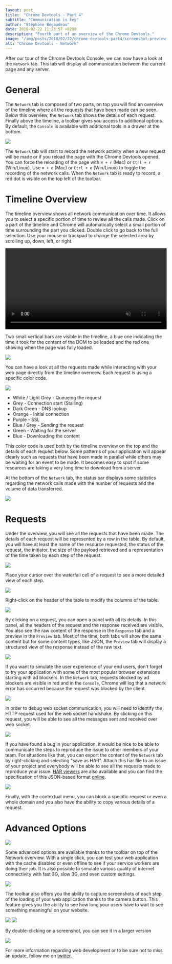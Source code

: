 ```yaml
---
layout: post
title:  "Chrome Devtools - Part 4"
subtitle: "Communication is key"
author: "Stéphane Bégaudeau"
date: 2018-02-22 11:23:57 +0200
description: "Fourth part of an overview of the Chrome Devtools."
image: "/img/posts/2018/02/22/chrome-devtools-part4/screenshot-preview.png"
alt: "Chrome Devtools - Network"
---
```

After our tour of the Chrome Devtools Console, we can now have a look at the `Network` tab. This tab will display all communication between the current page and any server.

# General

The `Network` tab is composed of two parts, on top you will find an overview of the timeline where all the requests that have been made can be seen. Below this overview, the `Network` tab shows the details of each request. Finally above the timeline, a toolbar gives you access to additional options. By default, the `Console` is available with additional tools in a drawer at the bottom.

<img src="{{ site.baseurl }}/img/posts/2018/02/22/chrome-devtools-part4/network-tab.png" class="img-fluid img-border">

The `Network` tab will start to record the network activity when a new request will be made or if you reload the page with the Chrome Devtools opened. You can force the reloading of the page with `⌘ + r` (Mac) or `Ctrl + r` (Win/Linux). Use `⌘ + e` (Mac) or `Ctrl + e` (Win/Linux) to toggle the recording of the network calls. When the `Network` tab is ready to record, a red dot is visible on the top left of the toolbar.

# Timeline Overview

The timeline overview shows all network communication over time. It allows you to select a specific portion of time to review all the calls made. Click on a part of the timeline and Chrome will automatically select a small portion of time surrounding the part you clicked. Double click to go back to the full selection. Use your mouse or trackpad to change the selected area by scrolling up, down, left, or right.

<video src="{{ site.baseurl }}/img/posts/2018/02/22/chrome-devtools-part4/overview.mp4" style="width: 100%;" loop muted autoplay></video>

Two small vertical bars are visible in the timeline, a blue one indicating the time it took for the content of the DOM to be loaded and the red one showing when the page was fully loaded.

<img src="{{ site.baseurl }}/img/posts/2018/02/22/chrome-devtools-part4/loaded.png" class="img-fluid img-border">


You can have a look at all the requests made while interacting with your web page directly from the timeline overview. Each request is using a specific color code.

<img src="{{ site.baseurl }}/img/posts/2018/02/22/chrome-devtools-part4/waterfall.png" class="img-fluid img-border">

* White / Light Grey - Queueing the request
* Grey - Connection start (Stalling)
* Dark Green - DNS lookup
* Orange - Initial connection
* Purple - SSL
* Blue / Grey - Sending the request
* Green - Waiting for the server
* Blue - Downloading the content

This color code is used both by the timeline overview on the top and the details of each request below. Some patterns of your application will appear clearly such as requests that have been made in parallel while others may be waiting for an event to be made. It becomes easy to spot if some resources are taking a very long time to download from a server.

At the bottom of the `Network` tab, the status bar displays some statistics regarding the network calls made with the number of requests and the volume of data transferred.

<img src="{{ site.baseurl }}/img/posts/2018/02/22/chrome-devtools-part4/status-bar.png" class="img-fluid img-border">

# Requests

Under the overview, you will see all the requests that have been made. The details of each request will be represented by a row in the table. By default, you will have at least the name of the resource requested, the status of the request, the initiator, the size of the payload retrieved and a representation of the time taken by each step of the request.

<img src="{{ site.baseurl }}/img/posts/2018/02/22/chrome-devtools-part4/request.png" class="img-fluid img-border">

Place your cursor over the waterfall cell of a request to see a more detailed view of each step.

<img src="{{ site.baseurl }}/img/posts/2018/02/22/chrome-devtools-part4/waterfall-popup.png" class="img-fluid img-border">

Right-click on the header of the table to modify the columns of the table.

<img src="{{ site.baseurl }}/img/posts/2018/02/22/chrome-devtools-part4/columns.png" class="img-fluid img-border">

By clicking on a request, you can open a panel with all its details. In this panel, all the headers of the request and the response received are visible. You also see the raw content of the response in the `Response` tab and a preview in the `Preview` tab. Most of the time, both tabs will show the same content but for some content types, like JSON, the `Preview` tab will display a structured view of the response instead of the raw text.

<img src="{{ site.baseurl }}/img/posts/2018/02/22/chrome-devtools-part4/request-details.png" class="img-fluid img-border">

If you want to simulate the user experience of your end users, don't forget to try your application with some of the most popular browser extensions starting with ad blockers. In the `Network` tab, requests blocked by ad blockers are visible in red and in the `Console`, Chrome will log that a network error has occurred because the request was blocked by the client.

<img src="{{ site.baseurl }}/img/posts/2018/02/22/chrome-devtools-part4/blocked-by-client.png" class="img-fluid img-border">

In order to debug web socket communication, you will need to identify the HTTP request used for the web socket handshake. By clicking on this request, you will be able to see all the messages sent and received over web socket.

<img src="{{ site.baseurl }}/img/posts/2018/02/22/chrome-devtools-part4/websocket.png" class="img-fluid img-border">

If you have found a bug in your application, it would be nice to be able to communicate the steps to reproduce the issue to other members of your team. For situations like that, you can export the content of the `Network` tab by right-clicking and selecting "save as HAR". Attach this har file to an issue of your project and everybody will be able to see all the requests made to reproduce your issue. [HAR viewers](http://www.softwareishard.com/har/viewer/) are also available and you can find the specification of this JSON-based format [online](http://www.softwareishard.com/blog/har-12-spec/).

<img src="{{ site.baseurl }}/img/posts/2018/02/22/chrome-devtools-part4/har-viewer.png" class="img-fluid img-border">

Finally, with the contextual menu, you can block a specific request or even a whole domain and you also have the ability to copy various details of a request.

# Advanced Options

<img src="{{ site.baseurl }}/img/posts/2018/02/22/chrome-devtools-part4/toolbar.png" class="img-fluid img-border">

Some advanced options are available thanks to the toolbar on top of the Network overview. With a single click, you can test your web application with the cache disabled or even offline to see if your service workers are doing their job. It is also possible to simulate various quality of internet connectivity with fast 3G, slow 3G, and even custom settings.

<img src="{{ site.baseurl }}/img/posts/2018/02/22/chrome-devtools-part4/connectivity.png" class="img-fluid img-border">

The toolbar also offers you the ability to capture screenshots of each step of the loading of your web application thanks to the camera button. This feature gives you the ability to see how long your users have to wait to see something meaningful on your website.

<img src="{{ site.baseurl }}/img/posts/2018/02/22/chrome-devtools-part4/capture-screenshots.png" class="img-fluid img-border">

<img src="{{ site.baseurl }}/img/posts/2018/02/22/chrome-devtools-part4/screenshot.png" class="img-fluid img-border">

By double-clicking on a screenshot, you can see it in a larger version

<img src="{{ site.baseurl }}/img/posts/2018/02/22/chrome-devtools-part4/screenshot-large.png" class="img-fluid img-border">

For more information regarding web development or to be sure not to miss an update, follow me on [twitter](https://www.twitter.com/sbegaudeau).